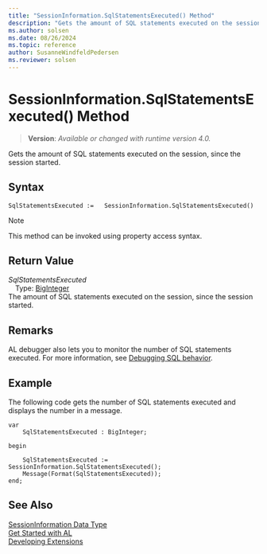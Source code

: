 ```yaml
---
title: "SessionInformation.SqlStatementsExecuted() Method"
description: "Gets the amount of SQL statements executed on the session, since the session started."
ms.author: solsen
ms.date: 08/26/2024
ms.topic: reference
author: SusanneWindfeldPedersen
ms.reviewer: solsen
---
```

[//]: # (START>DO_NOT_EDIT)
[//]: # (IMPORTANT:Do not edit any of the content between here and the END>DO_NOT_EDIT.)
[//]: # (Any modifications should be made in the .xml files in the ModernDev repo.)
# SessionInformation.SqlStatementsExecuted() Method
> **Version**: _Available or changed with runtime version 4.0._

Gets the amount of SQL statements executed on the session, since the session started.


## Syntax
```AL
SqlStatementsExecuted :=   SessionInformation.SqlStatementsExecuted()
```
> [!NOTE]
> This method can be invoked using property access syntax.

## Return Value
*SqlStatementsExecuted*  
&emsp;Type: [BigInteger](../biginteger/biginteger-data-type.md)  
The amount of SQL statements executed on the session, since the session started.


[//]: # (IMPORTANT: END>DO_NOT_EDIT)

## Remarks

AL debugger also lets you to monitor the number of SQL statements executed. For more information, see [Debugging SQL behavior](../../devenv-debugging.md#DebugSQL).

## Example

The following code gets the number of SQL statements executed and displays the number in a message.

```al
var
    SqlStatementsExecuted : BigInteger;

begin

    SqlStatementsExecuted := SessionInformation.SqlStatementsExecuted();
    Message(Format(SqlStatementsExecuted));
end;
```

## See Also

[SessionInformation Data Type](sessioninformation-data-type.md)  
[Get Started with AL](../../devenv-get-started.md)  
[Developing Extensions](../../devenv-dev-overview.md)
